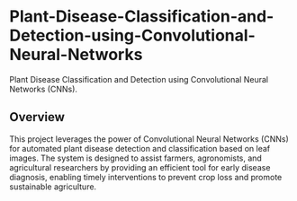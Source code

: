 # Plant-Disease-Classification-and-Detection-using-Convolutional-Neural-Networks
Plant Disease Classification and Detection using Convolutional Neural Networks (CNNs). 

## Overview

This project leverages the power of Convolutional Neural Networks (CNNs) for automated plant disease detection and classification based on leaf images. The system is designed to assist farmers, agronomists, and agricultural researchers by providing an efficient tool for early disease diagnosis, enabling timely interventions to prevent crop loss and promote sustainable agriculture.
